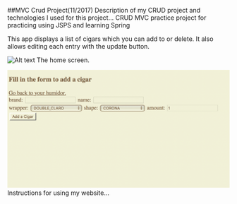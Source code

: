 ##MVC Crud Project(11/2017)
Description of my CRUD project and technologies I used for this project...
CRUD MVC practice project for practicing using JSPS and learning Spring

This app displays a list of cigars which you can add to or delete. 
It also allows editing each entry with the update button.


![Alt text](screenshots/home.png?raw=true "Title")
The home screen.

![Alt text](screenshots/update.png?raw=true "Title")
Instructions for using my website...


